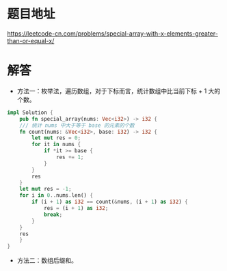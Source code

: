 # 题目地址

<https://leetcode-cn.com/problems/special-array-with-x-elements-greater-than-or-equal-x/>

# 解答

- 方法一：枚举法，遍历数组，对于下标而言，统计数组中比当前下标 + 1 大的个数。

```Rust
impl Solution {
    pub fn special_array(nums: Vec<i32>) -> i32 {
    /// 统计 nums 中大于等于 base 的元素的个数
    fn count(nums: &Vec<i32>, base: i32) -> i32 {
        let mut res = 0;
        for it in nums {
            if *it >= base {
                res += 1;
            }
        }
        res
    }
    let mut res = -1;
    for i in 0..nums.len() {
        if (i + 1) as i32 == count(&nums, (i + 1) as i32) {
            res = (i + 1) as i32;
            break;
        }
    }
    res
    }
} 
```

- 方法二：数组后缀和。
